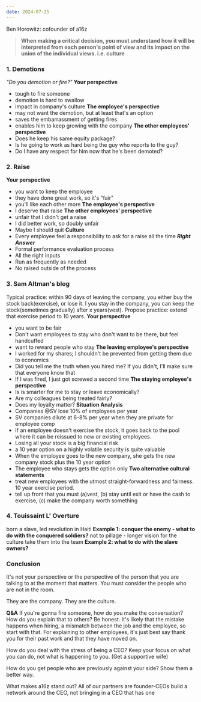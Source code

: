 ```yaml
---
date: 2024-07-25
---
```

Ben Horowitz: cofounder of a16z

> **When making a critical decision, you must understand how it will be interpreted from each person's point of view and its impact on the union of the individual views. i.e. culture**

### 1. Demotions
*"Do you demotion or fire?"*
**Your perspective**
- tough to fire someone
- demotion is hard to swallow
- impact in company's culture
**The employee's perspective**
- may not want the demotion, but at least that's an option
- saves the embarrassment of getting fires
- enables him to keep growing with the company
**The other employees' perspective**
- Does he keep his same equity package?
- Is he going to work as hard being the guy who reports to the guy?
- Do I have any respect for him now that he's been demoted?

### 2. Raise
**Your perspective**
- you want to keep the employee
- they have done great work, so it's “fair"
- you'll like each other more
**The employee's perspective**
- I deserve that raise
**The other employees' perspective**
- unfair that I didn't get a raise
- I did better work, so doubly unfair
- Maybe I should quit
**Culture**
- Every employee feel a responsibility to ask for a raise all the time
***Right Answer***
- Formal performance evaluation process
- All the right inputs
- Run as frequently as needed
- No raised outside of the process

### 3. Sam Altman's blog
 Typical practice: within 90 days of leaving the company, you either buy the stock back(exercise), or lose it. I you stay in the company, you can keep the stock(sometimes gradually) after x years(vest).
Propose practice: extend that exercise period to 10 years.
**Your perspective**
- you want to be fair
- Don't want employees to stay who don't want to be there, but feel handcuffed
- want to reward people who stay
**The leaving employee's perspective**
- I worked for my shares; I shouldn't be prevented from getting them due to economics
- Did you tell me the truth when you hired me? If you didn't, I'll make sure that everyone know that
- If I was fired, I just got screwed a second time
**The staying employee's perspective**
- Is is smarter for me to stay or leave economically?
-  Are my colleagues being treated fairly?
- Does my loyalty matter?
**Situation Analysis**
- Companies @SV lose 10% of employees per year
- SV companies dilute at 6-8% per year when they are private for employee comp
- If an employee doesn't exercise the stock, it goes back to the pool where it can be reissued to new or existing employees. 
- Losing all your stock is a big financial risk
- a 10 year option on a highly volatile security is quite valuable
- When the employee goes to the new company, she gets the new company stock plus the 10 year option
- The employee who stays gets the option only
**Two alternative cultural statements**
- treat new employees with the utmost straight-forwardness and fairness. 10 year exercise period.
- tell up front that you must (a)vest, (b) stay until exit or have the cash to exercise, (c) make the company worth something

### 4. Touissaint L' Overture
born a slave, led revolution in Haiti
**Example 1: conquer the enemy - what to do with the conquered soldiers?**
	not to pillage - longer vision for the culture
	take them into the team
**Example 2: what to do with the slave owners?**

### Conclusion
It's not your perspective or the perspective of the person that you are talking to at the moment that matters. You must consider the people who are not in the room. 

They are the company. They are the culture.

**Q&A**
If you're gonna fire someone, how do you make the conversation? How do you explain that to others?
	Be honest. It's likely that the mistake happens when hiring, a mismatch between the job and the employee, so start with that.
	For explaining to other employees, it's just best say thank you for their past work and that they have moved on.

How do you deal with the stress of being a CEO?
	Keep your focus on what you can do, not what is happening to you.
	(Get a supportive wife)

How do you get people who are previously against your side?
	Show them a better way. 

What makes a16z stand out?
	All of our partners are founder-CEOs
	build a network around the CEO, not bringing in a CEO that has one

